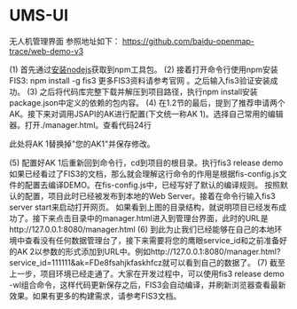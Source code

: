 # UMS-UI
无人机管理界面
参照地址如下：
https://github.com/baidu-openmap-trace/web-demo-v3


(1) 首先通过[安装nodejs](https://nodejs.org/en/)获取到npm工具包。
(2) 接着打开命令行使用npm安装FIS3: npm install -g fis3 更多FIS3资料请参考官网 。之后输入fis3验证安装成功。
(3) 之后将代码库完整下载并解压到项目路径，执行npm install安装package.json中定义的依赖的包内容。
(4) 在1.2节的最后，提到了推荐申请两个AK。接下来对调用JSAPI的AK进行配置(下文统一称AK 1)。选择自己常用的编辑器。打开./manager.html。查看代码24行
<script type="text/javascript" src="http://api.map.baidu.com/api?v=2.0&ak=您的AK1&callback=mapControl.initMap"></script>
此处将AK 1替换掉"您的AK1"并保存修改。

(5) 配置好AK 1后重新回到命令行，cd到项目的根目录。执行fis3 release demo 如果已经看过了FIS3的文档，那么就会理解这行命令的作用是根据fis-config.js文件的配置去编译DEMO。在fis-config.js中，已经写好了默认的编译规则。 
按照默认的配置，项目此时已经被发布到本地的Web Server。接着在命令行输入fis3 server start来启动打开网页。
如果看到上图的目录结构，就说明项目已经发布成功了。接下来点击目录中的manager.html进入到管理台界面，此时的URL是http://127.0.0.1:8080/manager.html
(6) 到此为止我们已经能够在自己的本地环境中查看没有任何数据管理台了，接下来需要将您的鹰眼service_id和之前准备好的AK 2以参数的形式添加到URL中。例如http://127.0.0.1:8080/manager.html?service_id=111111&ak=FDe8fsahjkfaskhfcz就可以看到自己的数据了。
(7) 截至上一步，项目环境已经走通了。大家在开发过程中，可以使用fis3 release demo -wl组合命令，这样代码更新保存之后，FIS3会自动编译，并刷新浏览器查看最新效果。如果有更多的构建需求，请参考FIS3文档。